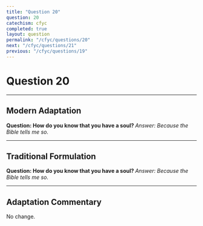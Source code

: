 ```yaml
---
title: "Question 20"
question: 20
catechism: cfyc
completed: true
layout: question
permalink: "/cfyc/questions/20"
next: "/cfyc/questions/21"
previous: "/cfyc/questions/19"
---
```

# Question 20
---
## Modern Adaptation
<strong>
    Question: How do you know that you have a soul?
</strong>

<em>
    Answer: Because the Bible tells me so.
</em>

---
## Traditional Formulation
<strong>
    Question: How do you know that you have a soul?
</strong>

<em>
    Answer: Because the Bible tells me so.
</em>

---
## Adaptation Commentary
No change.
